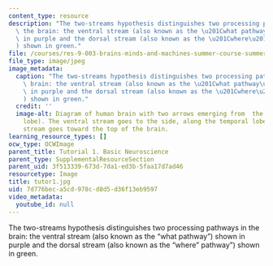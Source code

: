 ```yaml
---
content_type: resource
description: "The two-streams hypothesis distinguishes two processing pathways in\
  \ the brain: the ventral stream (also known as the \u201Cwhat pathway\u201D) shown\
  \ in purple and the dorsal stream (also known as the \u201Cwhere\u201D pathway\u201D\
  ) shown in green."
file: /courses/res-9-003-brains-minds-and-machines-summer-course-summer-2015/7d776beca5cd978cd8d5d36f13eb9597_tutor1.jpg
file_type: image/jpeg
image_metadata:
  caption: "The two-streams hypothesis distinguishes two processing pathways in the\
    \ brain: the ventral stream (also known as the \u201Cwhat pathway\u201D) shown\
    \ in purple and the dorsal stream (also known as the \u201Cwhere\u201D pathway\u201D\
    ) shown in green."
  credit: ''
  image-alt: Diagram of human brain with two arrows emerging from  the rear (occipital
    lobe). The ventral stream goes to the side, along the temporal lobe, and the dorsal
    stream goes toward the top of the brain.
learning_resource_types: []
ocw_type: OCWImage
parent_title: Tutorial 1. Basic Neuroscience
parent_type: SupplementalResourceSection
parent_uid: 3f513339-673d-7da1-ed3b-5faa17d7ad46
resourcetype: Image
title: tutor1.jpg
uid: 7d776bec-a5cd-978c-d8d5-d36f13eb9597
video_metadata:
  youtube_id: null
---
```

The two-streams hypothesis distinguishes two processing pathways in the brain: the ventral stream (also known as the “what pathway”) shown in purple and the dorsal stream (also known as the “where” pathway”) shown in green.

